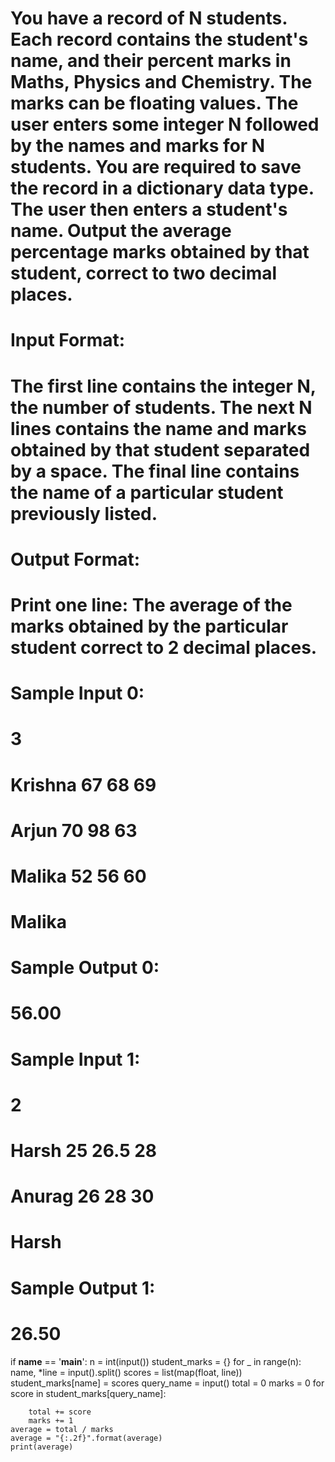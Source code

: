 # You have a record of N students. Each record contains the student's name, and their percent marks in Maths, Physics and Chemistry. The marks can be floating values. The user enters some integer N followed by the names and marks for N students. You are required to save the record in a dictionary data type. The user then enters a student's name. Output the average percentage marks obtained by that student, correct to two decimal places.

# Input Format:
# The first line contains the integer N, the number of students. The next N lines contains the name and marks obtained by that student separated by a space. The final line contains the name of a particular student previously listed.

# Output Format:
# Print one line: The average of the marks obtained by the particular student correct to 2 decimal places.

# Sample Input 0:
# 3
# Krishna 67 68 69
# Arjun 70 98 63
# Malika 52 56 60
# Malika

# Sample Output 0:
# 56.00


# Sample Input 1:
# 2
# Harsh 25 26.5 28
# Anurag 26 28 30
# Harsh

# Sample Output 1:
# 26.50

if __name__ == '__main__':
    n = int(input())
    student_marks = {}
    for _ in range(n):
        name, *line = input().split()
        scores = list(map(float, line))
        student_marks[name] = scores
    query_name = input()
    total = 0
    marks = 0
    for score in student_marks[query_name]:

        total += score
        marks += 1
    average = total / marks
    average = "{:.2f}".format(average)
    print(average)
